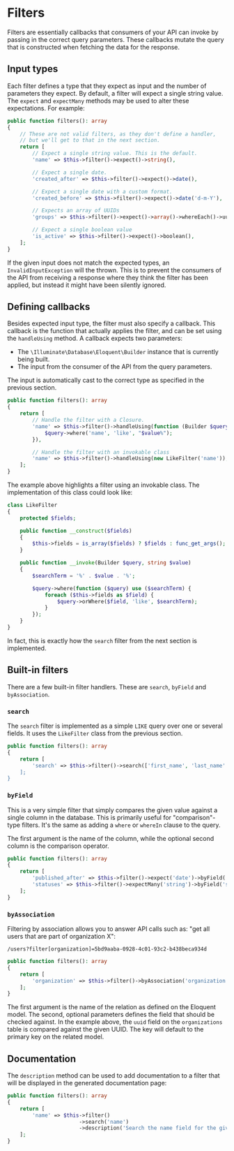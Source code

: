 # Filters

Filters are essentially callbacks that consumers of your API can invoke by
passing in the correct query parameters. These callbacks mutate the query that
is constructed when fetching the data for the response.

## Input types

Each filter defines a type that they expect as input and the number of
parameters they expect. By default, a filter will expect a single string value.
The `expect` and `expectMany` methods may be used to alter these expectations.
For example:

```php
public function filters(): array
{
    // These are not valid filters, as they don't define a handler, 
    // but we'll get to that in the next section.
    return [
        // Expect a single string value. This is the default.
        'name' => $this->filter()->expect()->string(),

        // Expect a single date.
        'created_after' => $this->filter()->expect()->date(),

        // Expect a single date with a custom format.
        'created_before' => $this->filter()->expect()->date('d-m-Y'),

        // Expects an array of UUIDs
        'groups' => $this->filter()->expect()->array()->whereEach()->uuid(),

        // Expect a single boolean value
        'is_active' => $this->filter()->expect()->boolean(),
    ];
}
```

If the given input does not match the expected types, an `InvalidInputException`
will the thrown. This is to prevent the consumers of the API from receiving a
response where they think the filter has been applied, but instead it might have
been silently ignored.

## Defining callbacks

Besides expected input type, the filter must also specify a callback. This
callback is the function that actually applies the filter, and can be set using
the `handleUsing` method. A callback expects two parameters:

- The `\Illuminate\Database\Eloquent\Builder` instance that is currently being
  built.
- The input from the consumer of the API from the query parameters.

The input is automatically cast to the correct type as specified in the previous
section.

```php
public function filters(): array
{
    return [
        // Handle the filter with a Closure.
        'name' => $this->filter()->handleUsing(function (Builder $query, string $value) {
            $query->where('name', 'like', "$value%");
        }),

        // Handle the filter with an invokable class
        'name' => $this->filter()->handleUsing(new LikeFilter('name')),
    ];
}
```

The example above highlights a filter using an invokable class. The
implementation of this class could look like:

```php
class LikeFilter
{
    protected $fields;

    public function __construct($fields)
    {
        $this->fields = is_array($fields) ? $fields : func_get_args();
    }

    public function __invoke(Builder $query, string $value)
    {
        $searchTerm = '%' . $value . '%';

        $query->where(function ($query) use ($searchTerm) {
            foreach ($this->fields as $field) {
                $query->orWhere($field, 'like', $searchTerm);
            }
        });
    }
}
```

In fact, this is exactly how the `search` filter from the next section is implemented.

## Built-in filters

There are a few built-in filter handlers. These are `search`, `byField` and
`byAssociation`.

### `search`

The `search` filter is implemented as a simple `LIKE` query over one or several
fields. It uses the `LikeFilter` class from the previous section.

```php
public function filters(): array
{
    return [
        'search' => $this->filter()->search(['first_name', 'last_name'']),
    ];
}
```

### `byField`

This is a very simple filter that simply compares the given value against a
single column in the database. This is primarily useful for "comparison"-type
filters. It's the same as adding a `where` or `whereIn` clause to the query.

The first argument is the name of the column, while the optional second column
is the comparison operator.

```php
public function filters(): array
{
    return [
        'published_after' => $this->filter()->expect('date')->byField('published', '>'),
        'statuses' => $this->filter()->expectMany('string')->byField('status'),
    ];
}
```

### `byAssociation`

Filtering by association allows you to answer API calls such as: "get all users
that are part of organization X":

```
/users?filter[organization]=5bd9aaba-0928-4c01-93c2-b438beca934d
```

```php
public function filters(): array
{
    return [
        'organization' => $this->filter()->byAssociation('organization', 'uuid')
    ];
}
```

The first argument is the name of the relation as defined on the Eloquent model.
The second, optional parameters defines the field that should be checked
against. In the example above, the `uuid` field on the `organizations` table is
compared against the given UUID. The key will default to the primary key on the
related model.

## Documentation

The `description` method can be used to add documentation to a filter that will
be displayed in the generated documentation page:

```php
public function filters(): array
{
    return [
        'name' => $this->filter()
                       ->search('name')
                       ->description('Search the name field for the given input');
    ];
}
```
